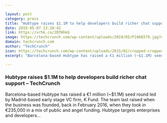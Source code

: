 ```yaml
---

layout: post
category: press
title: "Hubtype raises $1.1M to help developers build richer chat support"
date: 2019-05-07 13:28:42
link: https://vrhk.co/2DTHhkG
image: https://techcrunch.com/wp-content/uploads/2019/05/P1060379.jpg?w=640
domain: techcrunch.com
author: "TechCrunch"
icon: https://techcrunch.com/wp-content/uploads/2015/02/cropped-cropped-favicon-gradient.png?w=180
excerpt: "Barcelona-based Hubtype has raised a €1 million (~$1.1M) seed round led by Madrid-based early stage VC firm, K Fund. The team last raised when the business was founded, back in February 2016, when they took in €235,000 in a mix of public and angel funding. Hubtype targets enterprises and developers…"

---
```


### Hubtype raises $1.1M to help developers build richer chat support – TechCrunch

Barcelona-based Hubtype has raised a €1 million (~$1.1M) seed round led by Madrid-based early stage VC firm, K Fund. The team last raised when the business was founded, back in February 2016, when they took in €235,000 in a mix of public and angel funding. Hubtype targets enterprises and developers…